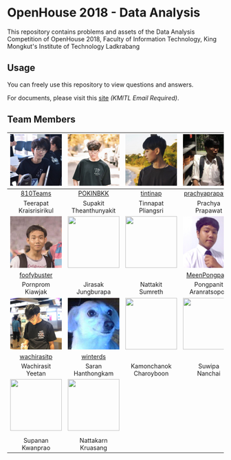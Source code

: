 # OpenHouse 2018 - Data Analysis
This repository contains problems and assets of the Data Analysis Competition of OpenHouse 2018, Faculty of Information Technology, King Mongkut's Institute of Technology Ladkrabang

## Usage
You can freely use this repository to view questions and answers.

For documents, please visit this [site](https://drive.google.com/drive/folders/1av9jm2R5RMqJml6_DDfqoNKIOx8uo8li?usp=sharing) *(KMITL Email Required)*.

## Team Members

|<img width="120px" height="120px" src="resources/img/810teams.jpg">|<img width="120px" height="120px" src="resources/img/pokinbkk.jpg">|<img width="120px" height="120px" src="resources/img/tintinap.jpg">|<img width="120px" height="120px" src="resources/img/prachyaprapawat.jpg">|<img width="120px" height="120px" src="resources/img/wannovo.jpg">|
|:-:|:-:|:-:|:-:|:-:|
|[810Teams](https://github.com/810Teams)|[POKINBKK](https://github.com/POKINBKK)|[tintinap](https://github.com/tintinap)|[prachyaprapawat](https://github.com/prachyaprapawat)|[wannovo](https://github.com/wannovo)|
|Teerapat<br>Kraisrisirikul|Supakit<br>Theanthunyakit|Tinnapat<br>Pliangsri|Prachya<br>Prapawat|Taitana<br>Yumee|
|<img width="120px" height="120px" src="resources/img/foofybuster.jpg">|<img width="120px" height="120px" src="resources/img/">|<img width="120px" height="120px" src="resources/img/">|<img width="120px" height="120px" src="resources/img/meenpongpanit.jpg">|<img width="120px" height="120px" src="resources/img/mrfamemrrat.jpg">|
|[foofybuster](https://github.com/foofybuster)|[]()|[]()|[MeenPongpanit](https://github.com/MeenPongpanit)|[MrFameMrRat](https://github.com/MrFameMrRat)|
|Pornprom<br>Kiawjak|Jirasak<br>Jungburapa|Nattakit<br>Sumreth|Pongpanit<br>Aranratsopon|Purinut<br>Jitmanas|
|<img width="120px" height="120px" src="resources/img/wachirasitp.jpg">|<img width="120px" height="120px" src="resources/img/winterds.jpeg">|<img width="120px" height="120px" src="resources/img/">|<img width="120px" height="120px" src="resources/img/">|<img width="120px" height="120px" src="resources/img/">|
|[wachirasitp](https://github.com/wachirasitp)|[winterds](https://github.com/winterds)||[]()[]()|[]()|
|Wachirasit<br>Yeetan|Saran<br>Hanthongkam|Kamonchanok<br>Charoyboon|Suwipa<br>Nanchai|Getsaranee<br>Trisawaswong|
|<img width="120px" height="120px" src="resources/img/">|<img width="120px" height="120px" src="resources/img/">|
|[]()|[]()|
|Supanan<br>Kwanprao|Nattakarn<br>Kruasang|
